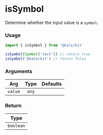 # isSymbol

Determine whether the input value is a `symbol`.

### Usage

```ts
import { isSymbol } from '@kale/kit'

isSymbol(Symbol('test')) // return true
isSymbol('@kale/kit') // return false
```

### Arguments

| Arg     | Type  | Defaults |
| ------- | :---: | -------: |
| `value` | `any` |          |

### Return

|   Type    |
| :-------: |
| `boolean` |
